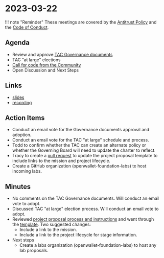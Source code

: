 [//]: # (SPDX-License-Identifier: CC-BY-4.0)

# 2023-03-22

!!! note "Reminder"
    These meetings are covered by the [Antitrust Policy](../governance/antitrust.md) and the [Code of Conduct](../governance/code-of-conduct.md).

## Agenda
- Review and approve [TAC Governance documents](../governance/index.md)
- TAC "at large" elections
- [Call for code from the Community](https://github.com/openwallet-foundation/project-proposals)
- Open Discussion and Next Steps

## Links
- [slides](https://docs.google.com/presentation/d/1BosxUxi5BIv91cKMjoBUa69QWQTUw8DGbtFuycS_xpQ/edit#slide=id.g21f63e63bba_0_77)
- [recording](https://zoom.us/rec/play/04jjFcUXwtlSYO0OJgN4tCc9tDjXygs04FsH6wzZDuucrdQsZR3beuyYGnRqsTw2BsgFgCZxi-CFcC85.sAU9QzNFRbtnGGkq?startTime=1679493218000&_x_zm_rtaid=rTnHFQ2HRwq4o3oW3Fpq4w.1679500821270.911d87159bbb5d8292eb4807218bd6b5&_x_zm_rhtaid=904)

## Action Items
- Conduct an email vote for the Governance documents approval and adoption.
- Conduct an email vote for the TAC "at large" schedule and process.
- Todd to confirm whether the TAC can create an alternate policy or whether the Governing Board will need to update the charter to reflect.
- Tracy to create a [pull request](https://github.com/openwallet-foundation/project-proposals/pull/6) to update the project proposal template to include links to the mission and project lifecycle.
- Create a GitHub organization (openwallet-foundation-labs) to host incoming labs.

## Minutes
- No comments on the TAC Governance documents. Will conduct an email vote to adopt.
- Discussed TAC "at large" election process. Will conduct an email vote to adopt.
- Reviewed [project proposal process and instructions](https://github.com/openwallet-foundation/project-proposals) and went through the [template](https://github.com/openwallet-foundation/project-proposals/blob/main/proposal-template.md). Two suggested changes:
    - Include a link to the mission.
    - Include a link to the project lifecycle for stage information.
- Next steps
    - Create a labs organization (openwallet-foundation-labs) to host any lab proposals.

